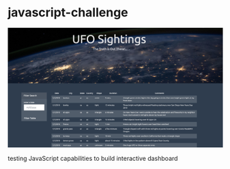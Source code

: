 # javascript-challenge

![sceenshot](https://raw.githubusercontent.com/martinsingla/javascript-challenge/main/UFO-level-1-2/screenshot1.png)

testing JavaScript capabilities to build interactive dashboard
